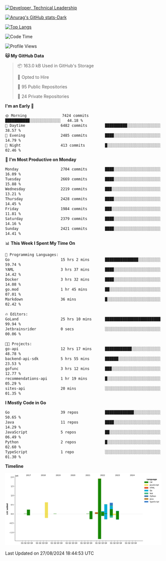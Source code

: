 <div>
  <a href="https://www.linkedin.com/in/arielpineiro/" target="_blank" rel="nofollow noopener noreferrer">
    <img src="https://img.shields.io/badge/-LinkedIn-%230077B5?style=for-the-badge&logo=linkedin&logoColor=white" alt="Developer, Technical Leadership" title="Ariel Piñeiro">
  </a>
</div>

[![Anurag's GitHub stats-Dark](https://github-readme-stats.vercel.app/api?username=arielsrv&show_icons=true&theme=dark#gh-dark-mode-only)](https://github.com/anuraghazra/github-readme-stats#gh-dark-mode-only)

[![Top Langs](https://github-readme-stats.vercel.app/api/top-langs/?username=arielsrv&layout=compact&langs_count=10&theme=dark#gh-dark-mode-only)](https://github.com/anuraghazra/github-readme-stats&theme=dark#gh-dark-mode-only)

<!--START_SECTION:waka-->
![Code Time](http://img.shields.io/badge/Code%20Time-1%2C044%20hrs%203%20mins-blue)

![Profile Views](http://img.shields.io/badge/Profile%20Views-5-blue)

**🐱 My GitHub Data** 

> 📦 163.0 kB Used in GitHub's Storage 
 > 
> 💼 Opted to Hire
 > 
> 📜 95 Public Repositories 
 > 
> 🔑 24 Private Repositories 
 > 
**I'm an Early 🐤** 

```text
🌞 Morning                7424 commits        ███████████░░░░░░░░░░░░░░   44.18 % 
🌆 Daytime                6482 commits        ██████████░░░░░░░░░░░░░░░   38.57 % 
🌃 Evening                2485 commits        ████░░░░░░░░░░░░░░░░░░░░░   14.79 % 
🌙 Night                  413 commits         █░░░░░░░░░░░░░░░░░░░░░░░░   02.46 % 
```
📅 **I'm Most Productive on Monday** 

```text
Monday                   2704 commits        ████░░░░░░░░░░░░░░░░░░░░░   16.09 % 
Tuesday                  2669 commits        ████░░░░░░░░░░░░░░░░░░░░░   15.88 % 
Wednesday                2219 commits        ███░░░░░░░░░░░░░░░░░░░░░░   13.21 % 
Thursday                 2428 commits        ████░░░░░░░░░░░░░░░░░░░░░   14.45 % 
Friday                   1984 commits        ███░░░░░░░░░░░░░░░░░░░░░░   11.81 % 
Saturday                 2379 commits        ████░░░░░░░░░░░░░░░░░░░░░   14.16 % 
Sunday                   2421 commits        ████░░░░░░░░░░░░░░░░░░░░░   14.41 % 
```


📊 **This Week I Spent My Time On** 

```text
💬 Programming Languages: 
Go                       15 hrs 2 mins       ███████████████░░░░░░░░░░   59.74 % 
YAML                     3 hrs 37 mins       ████░░░░░░░░░░░░░░░░░░░░░   14.42 % 
Docker                   3 hrs 32 mins       ████░░░░░░░░░░░░░░░░░░░░░   14.08 % 
go.mod                   1 hr 45 mins        ██░░░░░░░░░░░░░░░░░░░░░░░   07.01 % 
Markdown                 36 mins             █░░░░░░░░░░░░░░░░░░░░░░░░   02.42 % 

🔥 Editors: 
GoLand                   25 hrs 10 mins      █████████████████████████   99.94 % 
Jetbrainsrider           0 secs              ░░░░░░░░░░░░░░░░░░░░░░░░░   00.06 % 

🐱‍💻 Projects: 
go-api                   12 hrs 17 mins      ████████████░░░░░░░░░░░░░   48.78 % 
backend-api-sdk          5 hrs 55 mins       ██████░░░░░░░░░░░░░░░░░░░   23.53 % 
gofunc                   3 hrs 12 mins       ███░░░░░░░░░░░░░░░░░░░░░░   12.77 % 
recommendations-api      1 hr 19 mins        █░░░░░░░░░░░░░░░░░░░░░░░░   05.29 % 
sites-api                20 mins             ░░░░░░░░░░░░░░░░░░░░░░░░░   01.35 % 
```

**I Mostly Code in Go** 

```text
Go                       39 repos            █████████████░░░░░░░░░░░░   50.65 % 
Java                     11 repos            ████░░░░░░░░░░░░░░░░░░░░░   14.29 % 
JavaScript               5 repos             ██░░░░░░░░░░░░░░░░░░░░░░░   06.49 % 
Python                   2 repos             █░░░░░░░░░░░░░░░░░░░░░░░░   02.60 % 
TypeScript               1 repo              ░░░░░░░░░░░░░░░░░░░░░░░░░   01.30 % 
```



**Timeline**

![Lines of Code chart](https://raw.githubusercontent.com/arielsrv/arielsrv/main/assets/bar_graph.png)


 Last Updated on 27/08/2024 18:44:53 UTC
<!--END_SECTION:waka-->
